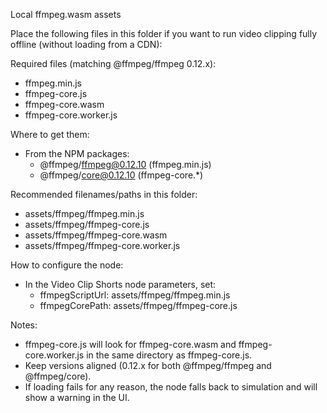 Local ffmpeg.wasm assets

Place the following files in this folder if you want to run video clipping fully offline (without loading from a CDN):

Required files (matching @ffmpeg/ffmpeg 0.12.x):
- ffmpeg.min.js
- ffmpeg-core.js
- ffmpeg-core.wasm
- ffmpeg-core.worker.js

Where to get them:
- From the NPM packages:
  - @ffmpeg/ffmpeg@0.12.10 (ffmpeg.min.js)
  - @ffmpeg/core@0.12.10 (ffmpeg-core.*)

Recommended filenames/paths in this folder:
- assets/ffmpeg/ffmpeg.min.js
- assets/ffmpeg/ffmpeg-core.js
- assets/ffmpeg/ffmpeg-core.wasm
- assets/ffmpeg/ffmpeg-core.worker.js

How to configure the node:
- In the Video Clip Shorts node parameters, set:
  - ffmpegScriptUrl: assets/ffmpeg/ffmpeg.min.js
  - ffmpegCorePath: assets/ffmpeg/ffmpeg-core.js

Notes:
- ffmpeg-core.js will look for ffmpeg-core.wasm and ffmpeg-core.worker.js in the same directory as ffmpeg-core.js.
- Keep versions aligned (0.12.x for both @ffmpeg/ffmpeg and @ffmpeg/core).
- If loading fails for any reason, the node falls back to simulation and will show a warning in the UI.

